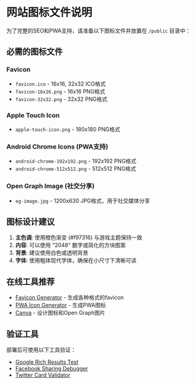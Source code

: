 # 网站图标文件说明

为了完整的SEO和PWA支持，请准备以下图标文件并放置在 `/public` 目录中：

## 必需的图标文件

### Favicon
- `favicon.ico` - 16x16, 32x32 ICO格式
- `favicon-16x16.png` - 16x16 PNG格式  
- `favicon-32x32.png` - 32x32 PNG格式

### Apple Touch Icon
- `apple-touch-icon.png` - 180x180 PNG格式

### Android Chrome Icons (PWA支持)
- `android-chrome-192x192.png` - 192x192 PNG格式
- `android-chrome-512x512.png` - 512x512 PNG格式

### Open Graph Image (社交分享)
- `og-image.jpg` - 1200x630 JPG格式，用于社交媒体分享

## 图标设计建议

1. **主色调**: 使用橙色渐变 (#f97316) 与游戏主题保持一致
2. **内容**: 可以使用 "2048" 数字或简化的方块图案
3. **背景**: 建议使用白色或透明背景
4. **字体**: 使用粗体现代字体，确保在小尺寸下清晰可读

## 在线工具推荐

- [Favicon Generator](https://favicon.io/) - 生成各种格式的favicon
- [PWA Icon Generator](https://www.pwabuilder.com/) - 生成PWA图标
- [Canva](https://www.canva.com/) - 设计图标和Open Graph图片

## 验证工具

部署后可使用以下工具验证：
- [Google Rich Results Test](https://search.google.com/test/rich-results)
- [Facebook Sharing Debugger](https://developers.facebook.com/tools/debug/)
- [Twitter Card Validator](https://cards-dev.twitter.com/validator) 